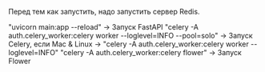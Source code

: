 Перед тем как запустить, надо запустить сервер Redis.

"uvicorn main:app --reload" -> Запуск FastAPI
"celery -A auth.celery_worker:celery worker --loglevel=INFO --pool=solo" -> Запуск Celery, если Mac & Linux -> "celery -A auth.celery_worker:celery worker --loglevel=INFO"
"celery -A auth.celery_worker:celery flower" -> Запуск Flower
